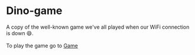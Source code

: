 # Dino-game
A copy of the well-known game we've all played when our WiFi connection is down 😄.
<br>
<br>
To play the game go to [Game](https://tottipensotti.github.io/dino-game/)
